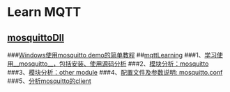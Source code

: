 # Learn MQTT
## [mosquittoDll](https://github.com/happyHeartJ/learningMqtt/tree/master/moquittoDll)
###[Windows使用mosquitto demo的简单教程](https://github.com/happyHeartJ/learningMqtt/blob/master/moquittoDll/useMosquittoDemo.markdown)
##[mqttLearning](https://github.com/happyHeartJ/learningMqtt/tree/master/mqttLearning)
###1、[学习使用__mosquitto__，包括安装、使用源码分析](https://github.com/happyHeartJ/learningMqtt/blob/master/mqttLearning/mosquittoLearn.markdown)
###2、[模块分析：mosquitto](https://github.com/happyHeartJ/learningMqtt/blob/master/mqttLearning/mosquittoModule.markdown) 
###3、[模块分析：other module](https://github.com/happyHeartJ/learningMqtt/blob/master/mqttLearning/otherModule.markdown)
###4、[配置文件及参数说明: mosquitto.conf](https://github.com/happyHeartJ/learningMqtt/blob/master/mqttLearning/configuration.markdown)
###5、[分析mosquitto的client](https://github.com/happyHeartJ/learningMqtt/blob/master/mqttLearning/pub_sbu_client.markdown)
